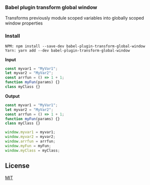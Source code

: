 ### Babel plugin transform global window

Transforms previously module scoped variables into globally scoped window properties

### Install

```
NPM: npm install --save-dev babel-plugin-transform-global-window
Yarn: yarn add --dev babel-plugin-transform-global-window
```

**Input**

```Javascript
const myvar1 = "MyVar1";
let myvar2 = "MyVar2";
const arrfun = () => 1 + 1;
function myFun(params) {}
class myClass {}
```

**Output**

```javascript
const myvar1 = "MyVar1";
let myvar2 = "MyVar2";
const arrfun = () => 1 + 1;
function myFun(params) {}
class myClass {}

window.myvar1 = myvar1;
window.myvar2 = myvar2;
window.arrfun = arrfun;
window.myFun = myFun;
window.myClass = myClass;
```

## License

[MIT](LICENSE)
